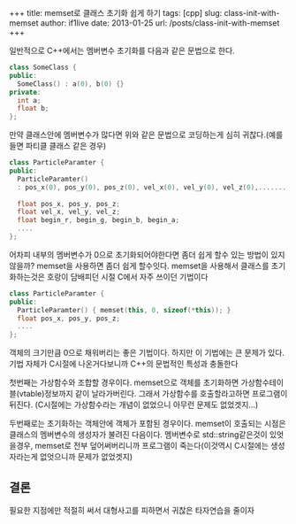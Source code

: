 +++
title: memset로 클래스 초기화 쉽게 하기
tags: [cpp]
slug: class-init-with-memset
author: if1live
date: 2013-01-25
url: /posts/class-init-with-memset
+++

일반적으로 C++에서는 멤버변수 초기화를 다음과 같은 문법으로 한다.

```cpp
class SomeClass {
public:
  SomeClass() : a(0), b(0) {}
private:
  int a;
  float b;
};
```

만약 클래스안에 멤버변수가 많다면 위와 같은 문법으로 코딩하는게 심히 귀찮다.(예를 들면 파티클 클래스 같은 경우)
```cpp
class ParticleParamter {
public:
  ParticleParamter()
  : pos_x(0), pos_y(0), pos_z(0), vel_x(0), vel_y(0), vel_z(0),.......
  
  float pos_x, pos_y, pos_z;
  float vel_x, vel_y, vel_z;
  float begin_r, begin_g, begin_b, begin_a;
  ....
};
```

어차피 내부의 멤버변수가 0으로 초기화되어야한다면 좀더 쉽게 할수 있는 방법이 있지 않을까? 
memset을 사용하면 좀더 쉽게 할수잇다. memset을 사용해서 클래스를 초기화하는것은 호랑이 담배피던 시절 C에서 자주 쓰이던 기법이다
```cpp
class ParticleParamter {
public:
  ParticleParamter() { memset(this, 0, sizeof(*this)); }
  float pos_x, pos_y, pos_z;
  ....
};
```

객체의 크기만큼 0으로 채워버리는 좋은 기법이다. 
하지만 이 기법에는 큰 문제가 있다. 기법 자체가 C시절에 나온거다보니까 C++의 문법적인 특성과 충돌한다

첫번째는 가상함수와 조합할 경우이다. memset으로 객체를 초기화하면 가상함수테이블(vtable)정보까지 같이 날라가버린다.
그래서 가상함수를 호출할라고하면 프로그램이 뒤진다. (C시절에는 가상함수라는 개념이 없었으니 아무런 문제도 없었겟지...)

두번째로는 초기화하는 객체안에 객체가 포함된 경우이다. memset이 호출되는 시점은 클래스의 멤버변수의 생성자가 불려진 다음이다.
멤버변수로 std::string같은것이 있엇을경우, memset로 전부 덮어써버리니까 프로그램이 죽는다(이것역시 C시절에는 생성자라는게 없엇으니까 문제가 없었겟지)

## 결론
필요한 지점에만 적절히 써서 대형사고를 피하면서 귀찮은 타자연습을 줄이자
